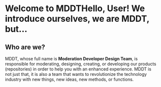# Welcome to MDDTHello, User! We introduce ourselves, we are MDDT, but...

## Who are we?

MDDT, whose full name is **Moderation Developer Design Team**, is responsible for moderating, designing, creating, or developing our products (repositories) in order to help you with an enhanced experience.
MDDT is not just that, it is also a team that wants to revolutionize the technology industry with new things, new ideas, new methods, or functions.
